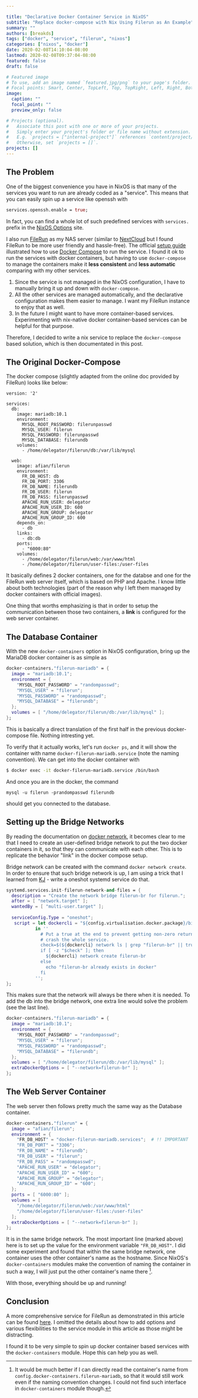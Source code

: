 ```yaml
---

title: "Declarative Docker Container Service in NixOS"
subtitle: "Replace docker-compose with Nix Using Filerun as An Example"
summary: ""
authors: [breakds]
tags: ["docker", "service", "filerun", "nixos"]
categories: ["nixos", "docker"]
date: 2020-02-08T14:10:04-08:00
lastmod: 2020-02-08T09:37:04-08:00
featured: false
draft: false

# Featured image
# To use, add an image named `featured.jpg/png` to your page's folder.
# Focal points: Smart, Center, TopLeft, Top, TopRight, Left, Right, BottomLeft, Bottom, BottomRight.
image:
  caption: ""
  focal_point: ""
  preview_only: false

# Projects (optional).
#   Associate this post with one or more of your projects.
#   Simply enter your project's folder or file name without extension.
#   E.g. `projects = ["internal-project"]` references `content/project/deep-learning/index.md`.
#   Otherwise, set `projects = []`.
projects: []
---
```


## The Problem

One of the biggest convenience you have in NixOS is that many of the
services you want to run are already coded as a "service". This means
that you can easily spin up a service like openssh with

```nix
services.openssh.enable = true;
```

In fact, you can find a whole lot of such predefined services with
`services.` prefix in the [NixOS
Options](https://nixos.org/nixos/options.html#services.) site.

I also run [FileRun](https://www.filerun.com/) as my NAS server
(similar to [NextCloud](https://nextcloud.com/) but I found FileRun to
be more user friendly and hassle-free). The official [setup
guide](https://docs.filerun.com/docker) illustrated how to use [Docker
Compose](https://docs.docker.com/compose/) to run the service. I found
it ok to run the services with docker containers, but having to use
`docker-compose` to manage the containers make it **less consistent**
and **less automatic** comparing with my other services. 

1. Since the service is not managed in the NixOS configuration, I have
   to manually bring it up and down with `docker-compose`.
2. All the other services are managed automatically, and the
   declarative configuration makes them easier to manage. I want my
   FileRun instance to enjoy that as well.
3. In the future I might want to have more container-based services.
   Experimenting with nix-native docker container-based services can
   be helpful for that purpose.

Therefore, I decided to write a nix service to replace the
`docker-compose` based solution, which is then documentated in this
post.

## The Original Docker-Compose

The docker compose (slightly adapted from the online doc provided by
FileRun) looks like below:

```
version: '2'

services:
  db:
    image: mariadb:10.1
    environment:
      MYSQL_ROOT_PASSWORD: filerunpasswd
      MYSQL_USER: filerun
      MYSQL_PASSWORD: filerunpasswd
      MYSQL_DATABASE: filerundb
    volumes:
      - /home/delegator/filerun/db:/var/lib/mysql

  web:
    image: afian/filerun
    environment:
      FR_DB_HOST: db
      FR_DB_PORT: 3306
      FR_DB_NAME: filerundb
      FR_DB_USER: filerun
      FR_DB_PASS: filerunpasswd
      APACHE_RUN_USER: delegator
      APACHE_RUN_USER_ID: 600
      APACHE_RUN_GROUP: delegator
      APACHE_RUN_GROUP_ID: 600
    depends_on:
      - db
    links:
      - db:db
    ports:
      - "6000:80"
    volumes:
      - /home/delegator/filerun/web:/var/www/html
      - /home/delegator/filerun/user-files:/user-files
```

It basically defines 2 docker containers, one for the databse and one
for the FileRun web server itself, which is based on PHP and Apache. I
know little about both technologies (part of the reason why I left
them managed by docker containers with official images).

One thing that worths emphasizing is that in order to setup the
communication between those two containers, a **link** is configured
for the web server container.

## The Database Container

With the new `docker-containers` option in NixOS configuration, bring
up the MariaDB docker container is as simple as

```nix
docker-containers."filerun-mariadb" = {
  image = "mariadb:10.1";
  environment = {
    "MYSQL_ROOT_PASSWORD" = "randompasswd";
    "MYSQL_USER" = "filerun";
    "MYSQL_PASSWORD" = "randompasswd";
    "MYSQL_DATABASE" = "filerundb";
  };
  volumes = [ "/home/delegator/filerun/db:/var/lib/mysql" ];
};
```

This is basically a direct translation of the first half in the
previous docker-compose file. Nothing intresting yet.

To verify that it actually works, let's run `docker ps`, and it will
show the container with name `docker-filerun-mariadb.service` (note
the naming convention). We can get into the docker container with

```bash
$ docker exec -it docker-filerun-mariadb.service /bin/bash
```

And once you are in the docker, the command

```
mysql -u filerun -prandompasswd filerundb
```

should get you connected to the database.

## Setting up the Bridge Networks

By reading the documentation on [docker
network](https://docs.docker.com/network/bridge/), it becomes clear to
me that I need to create an user-defined bridge network to put the two
docker containers in it, so that they can communicate with each other.
This is to replicate the behavior "link" in the docker compose setup.

Bridge network can be created with the command `docker network
create`. In order to ensure that such bridge network is up, I am using
a trick that I learned from [KJ](https://kj.orbekk.com/) - write a
oneshot systemd service do that.

```nix
systemd.services.init-filerun-network-and-files = {
  description = "Create the network bridge filerun-br for filerun.";
  after = [ "network.target" ];
  wantedBy = [ "multi-user.target" ];
  
  serviceConfig.Type = "oneshot";
   script = let dockercli = "${config.virtualisation.docker.package}/bin/docker";
           in ''
             # Put a true at the end to prevent getting non-zero return code, which will
             # crash the whole service.
             check=$(${dockercli} network ls | grep "filerun-br" || true)
             if [ -z "$check" ]; then
               ${dockercli} network create filerun-br
             else
               echo "filerun-br already exists in docker"
             fi
           '';
};
```

This makes sure that the network will always be there when it is
needed. To add the db into the bridge network, one extra line would
solve the problem (see the last line).

```nix
docker-containers."filerun-mariadb" = {
  image = "mariadb:10.1";
  environment = {
    "MYSQL_ROOT_PASSWORD" = "randompasswd";
    "MYSQL_USER" = "filerun";
    "MYSQL_PASSWORD" = "randompasswd";
    "MYSQL_DATABASE" = "filerundb";
  };
  volumes = [ "/home/delegator/filerun/db:/var/lib/mysql" ];
  extraDockerOptions = [ "--network=filerun-br" ];
};
```

## The Web Server Container

The web server then follows pretty much the same way as the Database
container.

```nix
docker-containers."filerun" = {
  image = "afian/filerun";
  environment = {
    "FR_DB_HOST" = "docker-filerun-mariadb.services";  # !! IMPORTANT
    "FR_DB_PORT" = "3306";
    "FR_DB_NAME" = "filerundb";
    "FR_DB_USER" = "filerun";
    "FR_DB_PASS" = "randompasswd";
    "APACHE_RUN_USER" = "delegator";
    "APACHE_RUN_USER_ID" = "600";
    "APACHE_RUN_GROUP" = "delegator";
    "APACHE_RUN_GROUP_ID" = "600";
  };
  ports = [ "6000:80" ];
  volumes = [
    "/home/delegator/filerun/web:/var/www/html"
    "/home/delegator/filerun/user-files:/user-files"
  ];
  extraDockerOptions = [ "--network=filerun-br" ];
};
```

It is in the same bridge network. The most important line (marked
above) here is to set up the value for the environment variable
`"FR_DB_HOST"`. I did some experiment and found that within the same
bridge network, one container uses the other container's name as the
hostname. Since NixOS's `docker-containers` modules make the
convention of naming the container in such a way, I will just put the
other container's name there [^1].

[^1]: It would be much better if I can directly read the container's
    name from `config.docker-containers.filerun-mariadb`, so that it
    would still work even if the naming convention changes. I could
    not find such interface in `docker-containers` module though.
    
With those, everything should be up and running!    

## Conclusion

A more comprehensive service for FileRun as demonstrated in this
article can be found
[here](https://git.breakds.org/breakds/nixvital/src/branch/master/modules/services/filerun.nix).
I omitted the details about how to add options and various
flexibilities to the service module in this article as those might be
distracting.

I found it to be very simple to spin up docker container based
services with the `docker-containers` module. Hope this can help you
as well.
